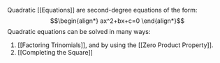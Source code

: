 Quadratic [[Equations]] are second-degree equations of the form:
$$\begin{align*}
ax^2+bx+c=0
	\end{align*}$$Quadratic equations can be solved in many ways:
1. [[Factoring Trinomials]], and by using the [[Zero Product Property]].
2. [[Completing the Square]] 